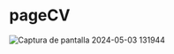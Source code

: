 # pageCV

![Captura de pantalla 2024-05-03 131944](https://github.com/EMACodex/pageCV/assets/150074240/1e0fd3fc-ea1e-4512-92b5-835b4e63812b)

